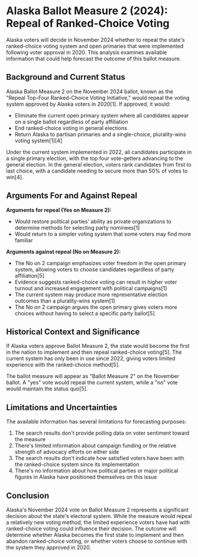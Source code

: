 # Alaska Ballot Measure 2 (2024): Repeal of Ranked-Choice Voting

Alaska voters will decide in November 2024 whether to repeal the state's ranked-choice voting system and open primaries that were implemented following voter approval in 2020. This analysis examines available information that could help forecast the outcome of this ballot measure.

## Background and Current Status

Alaska Ballot Measure 2 on the November 2024 ballot, known as the "Repeal Top-Four Ranked-Choice Voting Initiative," would repeal the voting system approved by Alaska voters in 2020[1]. If approved, it would:

- Eliminate the current open primary system where all candidates appear on a single ballot regardless of party affiliation
- End ranked-choice voting in general elections
- Return Alaska to partisan primaries and a single-choice, plurality-wins voting system[1][4]

Under the current system implemented in 2022, all candidates participate in a single primary election, with the top four vote-getters advancing to the general election. In the general election, voters rank candidates from first to last choice, with a candidate needing to secure more than 50% of votes to win[4].

## Arguments For and Against Repeal

**Arguments for repeal (Yes on Measure 2):**
- Would restore political parties' ability as private organizations to determine methods for selecting party nominees[1]
- Would return to a simpler voting system that some voters may find more familiar

**Arguments against repeal (No on Measure 2):**
- The No on 2 campaign emphasizes voter freedom in the open primary system, allowing voters to choose candidates regardless of party affiliation[5]
- Evidence suggests ranked-choice voting can result in higher voter turnout and increased engagement with political campaigns[1]
- The current system may produce more representative election outcomes than a plurality-wins system[1]
- The No on 2 campaign argues the open primary gives voters more choices without having to select a specific party ballot[5]

## Historical Context and Significance

If Alaska voters approve Ballot Measure 2, the state would become the first in the nation to implement and then repeal ranked-choice voting[5]. The current system has only been in use since 2022, giving voters limited experience with the ranked-choice method[5].

The ballot measure will appear as "Ballot Measure 2" on the November ballot. A "yes" vote would repeal the current system, while a "no" vote would maintain the status quo[5].

## Limitations and Uncertainties

The available information has several limitations for forecasting purposes:

1. The search results don't provide polling data on voter sentiment toward the measure
2. There's limited information about campaign funding or the relative strength of advocacy efforts on either side
3. The search results don't indicate how satisfied voters have been with the ranked-choice system since its implementation
4. There's no information about how political parties or major political figures in Alaska have positioned themselves on this issue

## Conclusion

Alaska's November 2024 vote on Ballot Measure 2 represents a significant decision about the state's electoral system. While the measure would repeal a relatively new voting method, the limited experience voters have had with ranked-choice voting could influence their decision. The outcome will determine whether Alaska becomes the first state to implement and then abandon ranked-choice voting, or whether voters choose to continue with the system they approved in 2020.